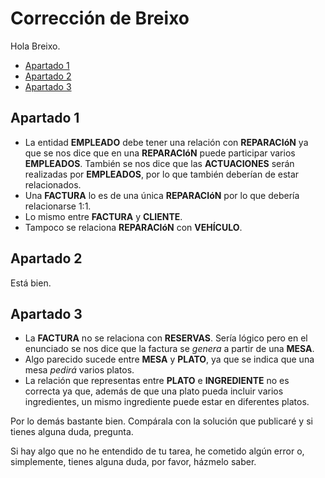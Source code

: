 # Corrección de Breixo

Hola Breixo.

<!-- toc -->

- [Apartado 1](#apartado-1)
- [Apartado 2](#apartado-2)
- [Apartado 3](#apartado-3)

<!-- tocstop -->

## Apartado 1

- La entidad **EMPLEADO** debe tener una relación con **REPARACIóN** ya que se nos dice que en una **REPARACIóN** puede participar varios **EMPLEADOS**. También se nos dice que las **ACTUACIONES** serán realizadas por **EMPLEADOS**, por lo que también deberían de estar relacionados.
- Una **FACTURA** lo es de una única **REPARACIóN** por lo que debería relacionarse 1:1.
- Lo mismo entre **FACTURA** y **CLIENTE**.
- Tampoco se relaciona **REPARACIóN** con **VEHÍCULO**.

## Apartado 2

Está bien.

## Apartado 3

- La **FACTURA** no se relaciona con **RESERVAS**. Sería lógico pero en el enunciado se nos dice que la factura se _genera_ a partir de una **MESA**.
- Algo parecido sucede entre **MESA** y **PLATO**, ya que se indica que una mesa _pedirá_ varios platos.
- La relación que representas entre **PLATO** e **INGREDIENTE** no es correcta ya que, además de que una plato pueda incluir varios ingredientes, un mismo ingrediente puede estar en diferentes platos.

Por lo demás bastante bien. Compárala con la solución que publicaré y si tienes alguna duda, pregunta.

Si hay algo que no he entendido de tu tarea, he cometido algún error o, simplemente, tienes alguna duda, por favor, házmelo saber.
